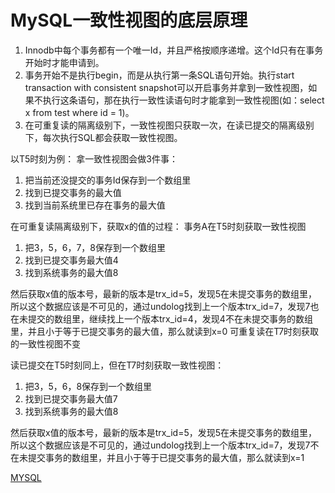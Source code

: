# MySQL一致性视图的底层原理


1. Innodb中每个事务都有一个唯一Id，并且严格按顺序递增。这个Id只有在事务开始时才能申请到。
2. 事务开始不是执行begin，而是从执行第一条SQL语句开始。执行start transaction with consistent snapshot可以开启事务并拿到一致性视图，如果不执行这条语句，那在执行一致性读语句时才能拿到一致性视图(如：select x from test where id = 1)。
3. 在可重复读的隔离级别下，一致性视图只获取一次，在读已提交的隔离级别下，每次执行SQL都会获取一致性视图。

以T5时刻为例：
拿一致性视图会做3件事：

1. 把当前还没提交的事务Id保存到一个数组里
2. 找到已提交事务的最大值
3. 找到当前系统里已存在事务的最大值

在可重复读隔离级别下，获取x的值的过程：
事务A在T5时刻获取一致性视图

1. 把3，5，6，7，8保存到一个数组里
2. 找到已提交事务最大值4
3. 找到系统事务的最大值8

然后获取x值的版本号，最新的版本是trx_id=5，发现5在未提交事务的数组里，所以这个数据应该是不可见的，通过undolog找到上一个版本trx_id=7，发现7也在未提交的数组里，继续找上一个版本trx_id=4，发现4不在未提交事务的数组里，并且小于等于已提交事务的最大值，那么就读到x=0
可重复读在T7时刻获取的一致性视图不变

读已提交在T5时刻同上，但在T7时刻获取一致性视图：

1. 把3，5，6，8保存到一个数组里
2. 找到已提交事务最大值7
3. 找到系统事务的最大值8

然后获取x值的版本号，最新的版本是trx_id=5，发现5在未提交事务的数组里，所以这个数据应该是不可见的，通过undolog找到上一个版本trx_id=7，发现7不在未提交事务的数组里，并且小于等于已提交事务的最大值，那么就读到x=1

[MYSQL](drawio/一致性事务.drawio ':include :type=code')
